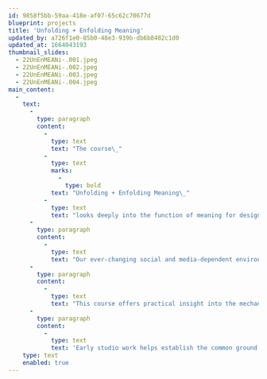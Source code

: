 ```yaml
---
id: 9858f5bb-59aa-418e-af07-65c62c70677d
blueprint: projects
title: 'Unfolding + Enfolding Meaning'
updated_by: a726f1e0-85b0-48e3-939b-db6b8482c1d0
updated_at: 1664043193
thumbnail_slides:
  - 22UnEnMEANi-.001.jpeg
  - 22UnEnMEANi-.002.jpeg
  - 22UnEnMEANi-.003.jpeg
  - 22UnEnMEANi-.004.jpeg
main_content:
  -
    text:
      -
        type: paragraph
        content:
          -
            type: text
            text: "The course\_"
          -
            type: text
            marks:
              -
                type: bold
            text: "Unfolding + Enfolding Meaning\_"
          -
            type: text
            text: "looks deeply into the function of meaning for design as interface for communication and action. We\_will inquire into the nature of the design process from two perspectives: 1) how ideas are processed to help unpack meaning relative to complexity and vagueness; and 2) how meaning is packaged into a thoughtful design interface.\_"
      -
        type: paragraph
        content:
          -
            type: text
            text: "Our ever-changing social and media-dependent environment increasingly demands that designers understand how to design the interfacing objects that help others navigate this web of meaningful relationships. Without that understanding design is limited to empty form, senseless embellishment, and uninspired repetition.\_"
      -
        type: paragraph
        content:
          -
            type: text
            text: "This course offers practical insight into the mechanisms of meaning for relational design via semiotics and mindful action. While semiotics is known as a logical (rational) system for analysis and critical thinking, more importantly for designers is its use as a tool to generate creative, original and optimal results. However, this rational approach becomes most useful when this integrates with the intuitive sensibilities that draw from our inner intelligence as the ground for consciousness.\_"
      -
        type: paragraph
        content:
          -
            type: text
            text: 'Early studio work helps establish the common ground for the use of semiotic theory: as a tool for analysis and for critical making in design; to understand theory and practice as necessary partners; and to ultimately enable the application of theory to individualized interests.'
    type: text
    enabled: true
---
```

